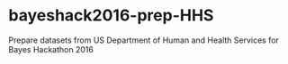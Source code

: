 # bayeshack2016-prep-HHS
Prepare datasets from US Department of Human and Health Services for Bayes Hackathon 2016 

